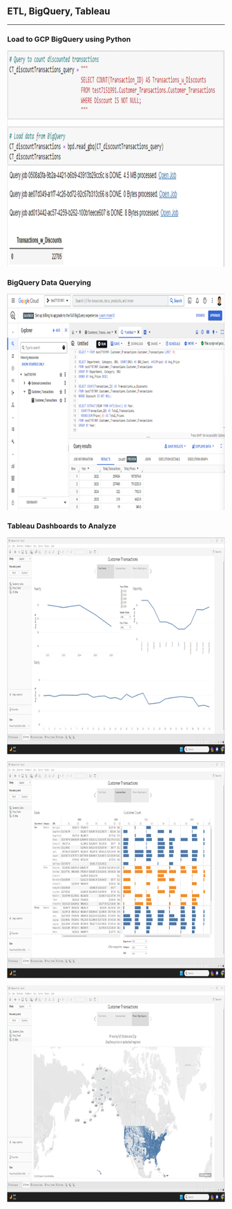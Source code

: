 ## ETL, BigQuery, Tableau
---

### Load to GCP BigQuery using Python
<p align="left">
  <img width="1000" height="500" src="https://github.com/ankur715/GCP/blob/master/BigQuery/load_GCP_using_Python.png">
</p>

### BigQuery Data Querying
<p align="left">
  <img width="1000" height="500" src="https://github.com/ankur715/GCP/blob/master/BigQuery/GCP_BigQuery.png">
</p>

### Tableau Dashboards to Analyze
<p align="left">
  <img width="1000" height="500" src="https://github.com/ankur715/GCP/blob/master/BigQuery/Tableau_Price_Trend.png">
</p>

<p align="left">
  <img width="1000" height="500" src="https://github.com/ankur715/GCP/blob/master/BigQuery/Tableau_Customer_Sales.png">
</p>

<p align="left">
  <img width="1000" height="500" src="https://github.com/ankur715/GCP/blob/master/BigQuery/Tableau_PriceMapRegion.png">
</p>

